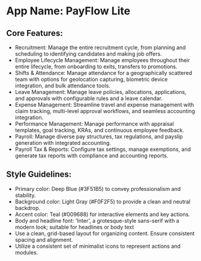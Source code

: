 # **App Name**: PayFlow Lite

## Core Features:

- Recruitment: Manage the entire recruitment cycle, from planning and scheduling to identifying candidates and making job offers.
- Employee Lifecycle Management: Manage employees throughout their entire lifecycle, from onboarding to exits, transfers to promotions.
- Shifts & Attendance: Manage attendance for a geographically scattered team with options for geolocation capturing, biometric device integration, and bulk attendance tools.
- Leave Management: Manage leave policies, allocations, applications, and approvals with configurable rules and a leave calendar.
- Expense Management: Streamline travel and expense management with claim tracking, multi-level approval workflows, and seamless accounting integration.
- Performance Management: Manage performance with appraisal templates, goal tracking, KRAs, and continuous employee feedback.
- Payroll: Manage diverse pay structures, tax regulations, and payslip generation with integrated accounting.
- Payroll Tax & Reports: Configure tax settings, manage exemptions, and generate tax reports with compliance and accounting reports.

## Style Guidelines:

- Primary color: Deep Blue (#3F51B5) to convey professionalism and stability.
- Background color: Light Gray (#F0F2F5) to provide a clean and neutral backdrop.
- Accent color: Teal (#009688) for interactive elements and key actions.
- Body and headline font: 'Inter', a grotesque-style sans-serif with a modern look; suitable for headlines or body text
- Use a clean, grid-based layout for organizing content. Ensure consistent spacing and alignment.
- Utilize a consistent set of minimalist icons to represent actions and modules.